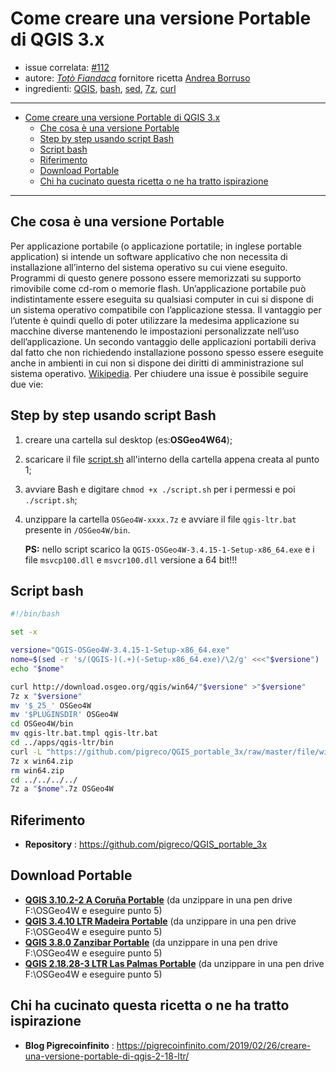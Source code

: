 # Come creare una versione Portable di QGIS 3.x

- issue correlata: [#112](https://github.com/opendatasicilia/tansignari/issues/112)
- autore:  _[Totò Fiandaca](https://twitter.com/totofiandaca?lang=it)_ fornitore ricetta [Andrea Borruso](https://twitter.com/aborruso)
- ingredienti: [QGIS](https://qgis.org/it/site/), [bash](https://it.wikipedia.org/wiki/Bash), [sed](https://it.wikipedia.org/wiki/Sed_(Unix)), [7z](https://manpages.debian.org/jessie/p7zip-full/7za.1.en.html), [curl](https://curl.haxx.se/)
  
---

<!-- TOC -->

- [Come creare una versione Portable di QGIS 3.x](#come-creare-una-versione-portable-di-qgis-3x)
  - [Che cosa è una versione Portable](#che-cosa-%c3%a8-una-versione-portable)
  - [Step by step usando script Bash](#step-by-step-usando-script-bash)
  - [Script bash](#script-bash)
  - [Riferimento](#riferimento)
  - [Download Portable](#download-portable)
  - [Chi ha cucinato questa ricetta o ne ha tratto ispirazione](#chi-ha-cucinato-questa-ricetta-o-ne-ha-tratto-ispirazione)

<!-- /TOC -->

---

## Che cosa è una versione Portable

Per applicazione portabile (o applicazione portatile; in inglese portable application) si intende un software applicativo che non necessita di installazione all’interno del sistema operativo su cui viene eseguito. Programmi di questo genere possono essere memorizzati su supporto rimovibile come cd-rom o memorie flash. Un’applicazione portabile può indistintamente essere eseguita su qualsiasi computer in cui si dispone di un sistema operativo compatibile con l’applicazione stessa. Il vantaggio per l’utente è quindi quello di poter utilizzare la medesima applicazione su macchine diverse mantenendo le impostazioni personalizzate nell’uso dell’applicazione. Un secondo vantaggio delle applicazioni portabili deriva dal fatto che non richiedendo installazione possono spesso essere eseguite anche in ambienti in cui non si dispone dei diritti di amministrazione sul sistema operativo. [Wikipedia](https://it.wikipedia.org/wiki/Applicazione_portabile).
Per chiudere una issue è possibile seguire due vie:

## Step by step usando script Bash

1. creare una cartella sul desktop (es:**OSGeo4W64**);
2. scaricare il file [script.sh](https://github.com/pigreco/QGIS_portable_3x/blob/master/script.sh) all'interno della cartella appena creata al punto 1;
3. avviare Bash e digitare `chmod +x ./script.sh` per i permessi e poi `./script.sh`;
4. unzippare la cartella `OSGeo4W-xxxx.7z` e avviare il file `qgis-ltr.bat` presente in `/OSGeo4W/bin`.
   
   **PS:** nello script scarico la `QGIS-OSGeo4W-3.4.15-1-Setup-x86_64.exe` e i file `msvcp100.dll` e `msvcr100.dll` versione a 64 bit!!!

## Script bash

```bash
#!/bin/bash

set -x

versione="QGIS-OSGeo4W-3.4.15-1-Setup-x86_64.exe"
nome=$(sed -r 's/(QGIS-)(.+)(-Setup-x86_64.exe)/\2/g' <<<"$versione")
echo "$nome"

curl http://download.osgeo.org/qgis/win64/"$versione" >"$versione"
7z x "$versione"
mv '$_25_' OSGeo4W
mv '$PLUGINSDIR' OSGeo4W
cd OSGeo4W/bin
mv qgis-ltr.bat.tmpl qgis-ltr.bat
cd ../apps/qgis-ltr/bin
curl -L "https://github.com/pigreco/QGIS_portable_3x/raw/master/file/win64/win64.zip" >win64.zip
7z x win64.zip
rm win64.zip
cd ../../../../
7z a "$nome".7z OSGeo4W
```

## Riferimento

- **Repository** : https://github.com/pigreco/QGIS_portable_3x

## Download Portable

* [**QGIS 3.10.2-2 A Coruña Portable**](https://mega.nz/#!hFpGgSqY!ortl0wgzflbQ_-HxrhK4uwu-T7tX5iu1FuwiXp0UQEM) (da unzippare in una pen drive F:\OSGeo4W e eseguire punto 5)
* [**QGIS 3.4.10 LTR Madeira Portable**](https://mega.nz/#!IN5VWaJY!nMUkHxy1krLLm9h1LdISTEVAcTRHyQumpPMDF927CpU) (da unzippare in una pen drive F:\OSGeo4W e eseguire punto 5)
* [**QGIS 3.8.0 Zanzibar Portable**](https://mega.nz/#!xNoUDSKZ!j3yRI0DOGI6AtP_NdqLLsIDSXYX0dbXcaLsoIOcHHFQ) (da unzippare in una pen drive F:\OSGeo4W e eseguire punto 5)
* [**QGIS 2.18.28-3 LTR Las Palmas Portable**](https://mega.nz/#!dFRCAAwC!x3hx-EazfFCHsWXNrUE4zQbzDp8FIXEQzRcoxMIOz7g) (da unzippare in una pen drive F:\OSGeo4W e eseguire punto 5)

## Chi ha cucinato questa ricetta o ne ha tratto ispirazione

- **Blog Pigrecoinfinito** : https://pigrecoinfinito.com/2019/02/26/creare-una-versione-portable-di-qgis-2-18-ltr/
